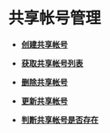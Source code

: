 # 共享帐号管理<a name="swr_02_0022"></a>

 

-   **[创建共享帐号](创建共享帐号.md)**  

-   **[获取共享帐号列表](获取共享帐号列表.md)**  

-   **[删除共享帐号](删除共享帐号.md)**  

-   **[更新共享帐号](更新共享帐号.md)**  

-   **[判断共享帐号是否存在](判断共享帐号是否存在.md)**  


